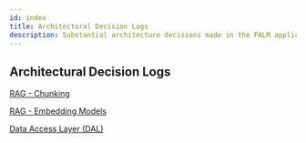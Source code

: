 ```yaml
---
id: index
title: Architectural Decision Logs
description: Substantial architecture decisions made in the PALM application
---
```


## Architectural Decision Logs

<a href=".00001_rag-chunking/">RAG - Chunking</a>

<a href=".00002_rag-embedding-model/">RAG - Embedding Models</a>

<a href=".00003_data-access-layer/">Data Access Layer (DAL)</a>

